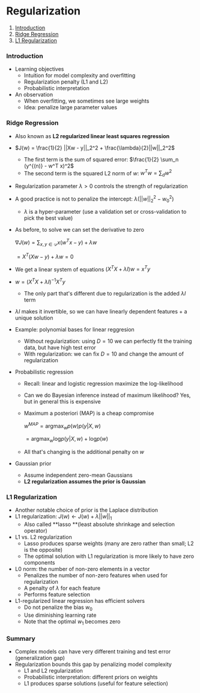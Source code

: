 # Regularization

1. [Introduction](#introduction)
2. [Ridge Regression](#ridge-regression)
3. [L1 Regularization](#l1-regularization)

### Introduction

* Learning objectives
  * Intuition for model complexity and overfitting
  * Regularization penalty (L1 and L2)
  * Probabilistic interpretation
* An observation
  * When overfitting, we sometimes see large weights
  * Idea: penalize large parameter values

### Ridge Regression

* Also known as **L2 regularized linear least squares regression**

* $J(w) = \frac{1}{2} ||Xw - y||_2^2 + \frac{\lambda}{2}||w||_2^2$

  * The first term is the sum of squared error: $\frac{1}{2} \sum_n (y^{(n)} - w^T x)^2$
  * The second term is the squared L2 norm of $w$: $w^T w = \sum_d w^2$

* Regularization parameter $\lambda > 0$ controls the strength of regularization

* A good practice is not to penalize the intercept: $\lambda( ||w||_2^2 - w_0^2)$

  * $\lambda$ is a hyper-parameter (use a validation set or cross-validation to pick the best value)

* As before, to solve we can set the derivative to zero

  $\nabla J(w) = \sum_{x,y \in \mathcal{D}} x(w^T x - y) + \lambda w$

  $= X^T (Xw - y) + \lambda w = 0$

*  We get a linear system of equations $(X^T X + \lambda I)w = x^T y$

  * $w = (X^T X + \lambda I)^{-1} X^T y$
    * The only part that's different due to regularization is the added $\lambda I$ term
  * $\lambda I$ makes it invertible, so we can have linearly dependent features + a unique solution

* Example: polynomial bases for linear reggresion

  * Without regularization: using $D=10$ we can perfectly fit the training data, but have high test error
  * With regularization: we can fix $D=10$ and change the amount of regularization

* Probabilistic regression

  * Recall: linear and logistic regression maximize the log-likelihood

  * Can we do Bayesian inference instead of maximum likelihood? Yes, but in general this is expensive

  * Maximum a posteriori (MAP) is a cheap compromise

    $w^{MAP} = \text{argmax}_w p(w)p(y|X, w)$

    $= \text{argmax}_w \text{log}p(y|X,w) + \text{log}p(w)$

  * All that's changing is the additional penalty on $w$

* Gaussian prior

  * Assume independent zero-mean Gaussians
  * **L2 regularization assumes the prior is Gaussian**

### L1 Regularization

* Another notable choice of prior is the Laplace distribution
* L1 regularization: $J(w) \leftarrow J(w) + \lambda ||w||_1$
  * Also called **lasso **(least absolute shrinkage and selection operator)
* L1 vs. L2 regularization
  * Lasso produces sparse weights (many are zero rather than small; L2 is the opposite)
  * The optimal solution with L1 regularization is more likely to have zero components
* L0 norm: the number of non-zero elements in a vector
  * Penalizes the number of non-zero features when used for regularization
  * A penalty of $\lambda$ for each feature
  * Performs feature selection
* L1-regularized linear regression has efficient solvers
  * Do not penalize the bias $w_0$
  * Use diminishing learning rate
  * Note that the optimal $w_1$ becomes zero

### Summary

* Complex models can have very different training and test error (generalization gap)
* Regularization bounds this gap by penalizing model complexity
  * L1 and L2 regularization
  * Probabilistic interpretation: different priors on weights
  * L1 produces sparse solutions (useful for feature selection)

